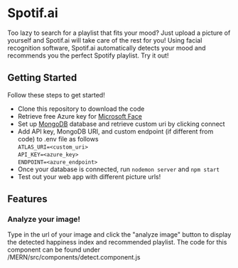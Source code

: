 # Spotif.ai
Too lazy to search for a playlist that fits your mood? Just upload a picture of yourself and Spotif.ai will take care of the rest for you! Using facial recognition software, 
Spotif.ai automatically detects your mood and recommends you the perfect Spotify playlist. Try it out!

## Getting Started
Follow these steps to get started!
- Clone this repository to download the code
- Retrieve free Azure key for [Microsoft Face](https://azure.microsoft.com/en-us/services/cognitive-services/face/)
- Set up [MongoDB](https://www.mongodb.com/) database and retrieve custom uri by clicking connect
- Add API key, MongoDB URI, and custom endpoint (if different from code) to .env file as follows\
  ``ATLAS_URI=<custom_uri>``\
  ``API_KEY=<azure_key>``\
  ``ENDPOINT=<azure_endpoint>``
- Once your database is connected, run ``nodemon server`` and ``npm start``
- Test out your web app with different picture urls!

## Features
### Analyze your image!
Type in the url of your image and click the "analyze image" button to display the detected happiness index and recommended playlist. The code for this component can be found under
/MERN/src/components/detect.component.js

